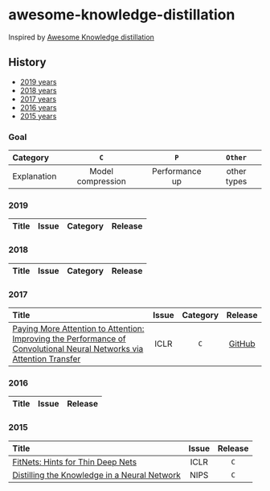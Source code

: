 # awesome-knowledge-distillation
Inspired by [Awesome Knowledge distillation](https://github.com/dkozlov/awesome-knowledge-distillation)

## History

- [2019 years](#2019)
- [2018 years](#2018)
- [2017 years](#2017)
- [2016 years](#2016)
- [2015 years](#2015)

### Goal

|  Category |  `C` |  `P`  |  `Other` |
|:------------|:--------------:|:----------------------:|:----------:|
| Explanation | Model compression | Performance up | other types |

### 2019
|   Title  | Issue | Category | Release |
| :--------| :---: | :-----:  | :-----: |

### 2018
|   Title  | Issue | Category | Release |
| :--------| :---: | :-----:  | :-----: |

### 2017
|   Title  | Issue | Category | Release |
| :--------| :---: | :-----:  | :-----: |
| [Paying More Attention to Attention: Improving the Performance of Convolutional Neural Networks via Attention Transfer](https://arxiv.org/abs/1612.03928) | ICLR | `C` | [GitHub](https://github.com/szagoruyko/attention-transfer) |

### 2016
|   Title  | Issue | Release |
| :--------| :---: | :-----: |

### 2015
|   Title  | Issue | Release |
| :--------| :---: | :-----: |
| [FitNets: Hints for Thin Deep Nets](https://arxiv.org/abs/1412.6550) | ICLR | `C` | [GitHub](https://github.com/adri-romsor/FitNets/tree/master/costs) |
| [Distilling the Knowledge in a Neural Network](https://arxiv.org/abs/1503.02531) | NIPS | `C` | - |
